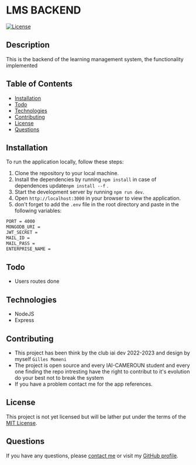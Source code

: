 # LMS BACKEND

[![License](https://img.shields.io/badge/License-MIT-blue.svg)](https://opensource.org/licenses/MIT)

## Description

This is the backend of the learning management system, the functionality implemented

## Table of Contents

- [Installation](#installation)
- [Todo](#Todo)
- [Technologies](#Technologies)
- [Contributing](#contributing)
- [License](#license)
- [Questions](#questions)

## Installation

To run the application locally, follow these steps:

1. Clone the repository to your local machine.
2. Install the dependencies by running `npm install` in case of dependences update`npm install --f` .
3. Start the development server by running `npm run dev`.
4. Open `http://localhost:3000` in your browser to view the application.
5. don't forget to add the `.env` file in the root directory and paste in the following variables:

```bash
PORT = 4000
MONGODB_URI = 
JWT_SECRET =
MAIL_ID =
MAIL_PASS = 
ENTERPRISE_NAME = 
```
## Todo

- Users routes done


## Technologies

- NodeJS
- Express

## Contributing

- This project has been think by the club iai dev 2022-2023 and design by myself `Gilles Momeni`
- The project is open source and every IAI-CAMEROUN student and every one finding the repo intresting have the right to contribut to it's evolution do your best not to break the system
- If you have a problem contact me for the app references.

## License

This project is not yet licensed but will be lather put under the terms of the [MIT License](https://opensource.org/licenses/MIT).

## Questions

If you have any questions, please [contact me](mailto:gillemomeni@gmail.com) or visit my [GitHub profile](https://github.com/menoc61).

